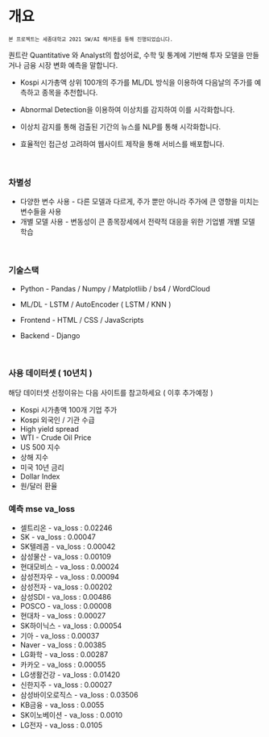 # 개요

<code>`본 프로젝트는 세종대학교 2021 SW/AI 해커톤를 통해 진행되었습니다.`</code> 

퀀트란 Quantitative 와 Analyst의 합성어로, 수학 및 통계에 기반해 투자 모델을 만들거나 금융 시장 변화 예측을 말합니다. 

- Kospi 시가총액 상위 100개의 주가를 ML/DL 방식을 이용하여 다음날의 주가를 예측하고 종목을 추천합니다.

- Abnormal Detection을 이용하여 이상치를 감지하여 이를 시각화합니다.
- 이상치 감지를 통해 검출된 기간의 뉴스를 NLP를 통해 시각화합니다.
- 효율적인 접근성 고려하여 웹사이트 제작을 통해 서비스를 배포합니다.

<br>


### 차별성

- 다양한 변수 사용 - 다른 모델과 다르게, 주가 뿐만 아니라 주가에 큰 영향을 미치는 변수들을 사용
- 개별 모델 사용 - 변동성이 큰 종목장세에서 전략적 대응을 위한 기업별 개별 모델 학습
<br>

### 기술스택

- Python - Pandas / Numpy / Matplotliib / bs4 / WordCloud

- ML/DL - LSTM / AutoEncoder ( LSTM / KNN )
- Frontend - HTML / CSS / JavaScripts
- Backend - Django
<br>

### 사용 데이터셋 ( 10년치 )

해당 데이터셋 선정이유는 다음 사이트를 참고하세요 ( 이후 추가예정 )

- Kospi 시가총액 100개 기업 주가
- Kospi 외국인 / 기관 수급
- High yield spread
- WTI - Crude Oil Price
- US 500 지수
- 상해 지수
- 미국 10년 금리
- Dollar Index
- 원/달러 환율

### 예측 mse va_loss
- 셀트리온 - va_loss :  0.02246
- SK - va_loss :  0.00047
- SK텔레콤 - va_loss :  0.00042
- 삼성물산 - va_loss :  0.00109
- 현대모비스 - va_loss :  0.00024
- 삼성전자우 - va_loss :  0.00094
- 삼성전자 - va_loss :  0.00202
- 삼성SDI - va_loss :  0.00486
- POSCO - va_loss :  0.00008
- 현대차 - va_loss :  0.00027
- SK하이닉스 - va_loss :  0.00054
- 기아 - va_loss :  0.00037
- Naver - va_loss :  0.00385
- LG화학 - va_loss :  0.00287
- 카카오 - va_loss :  0.00055
- LG생활건강 - va_loss :  0.01420
- 신한지주 - va_loss :  0.00027
- 삼성바이오로직스 - va_loss :  0.03506
- KB금융 - va_loss :  0.0055
- SK이노베이션 - va_loss :  0.0010
- LG전자 - va_loss :  0.0105
